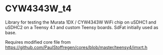 # CYW4343W_t4
Library for testing the Murata 1DX / CYW4343W WiFi chip on uSDHC1 and uSDHC2 on a Teensy 4.1 and custom Teensy boards. SdFat initially used as base.

Requires modified core file from https://github.com/PaulStoffregen/cores/blob/master/teensy4/imxrt.h
